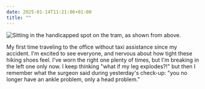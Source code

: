 ```yaml
---
date: 2025-01-14T11:21:06+01:00
title: ""
---
```

![Sitting in the handicapped spot on the tram, as shown from above. ](/img/photos/2025-01-14-11-18-38.jpeg)

My first time traveling to the office without taxi assistance since my accident. I'm excited to see everyone, and nervous about how tight these hiking shoes feel. I've worn the right one plenty of times, but I'm breaking in the left one only now. I keep thinking "what if my leg explodes?!" but then I remember what the surgeon said during yesterday's check-up: "you no longer have an ankle problem, only a head problem."